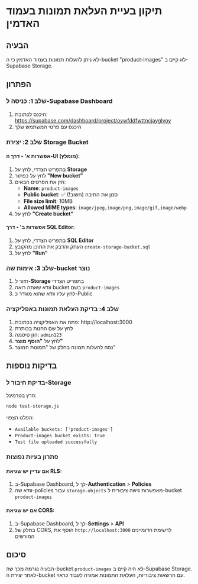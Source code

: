 # תיקון בעיית העלאת תמונות בעמוד האדמין

## הבעיה
לא ניתן להעלות תמונות בעמוד האדמין כי ה-bucket "product-images" לא קיים ב-Supabase Storage.

## הפתרון

### שלב 1: כניסה ל-Supabase Dashboard
1. היכנס לכתובת: https://supabase.com/dashboard/project/oywfddfwttncjayglvoy
2. היכנס עם פרטי המשתמש שלך

### שלב 2: יצירת Storage Bucket

#### אפשרות א' - דרך ה-UI (מומלץ):
1. בתפריט הצדדי, לחץ על **Storage**
2. לחץ על כפתור **"New bucket"**
3. הזן את הפרטים הבאים:
   - **Name**: `product-images`
   - **Public bucket**: ✅ סמן את התיבה (חשוב!)
   - **File size limit**: 10MB
   - **Allowed MIME types**: `image/jpeg,image/png,image/gif,image/webp`
4. לחץ על **"Create bucket"**

#### אפשרות ב' - דרך SQL Editor:
1. בתפריט הצדדי, לחץ על **SQL Editor**
2. העתק והדבק את התוכן מהקובץ `create-storage-bucket.sql`
3. לחץ על **"Run"**

### שלב 3: אימות שה-bucket נוצר
1. חזור ל-**Storage** בתפריט הצדדי
2. וודא שאתה רואה bucket בשם `product-images`
3. לחץ עליו וודא שהוא מוגדר כ-Public

### שלב 4: בדיקת העלאת תמונות באפליקציה
1. פתח את האפליקציה בכתובת: http://localhost:3000
2. לחץ על שם החנות בכותרת
3. הזן סיסמה: `admin123`
4. לחץ על **"הוסף מוצר"**
5. נסה להעלות תמונה בחלק של "תמונות המוצר"

## בדיקות נוספות

### בדיקת חיבור ל-Storage
הרץ בטרמינל:
```bash
node test-storage.js
```

הפלט הצפוי:
- `Available buckets: ['product-images']`
- `Product-images bucket exists: true`
- `Test file uploaded successfully`

### פתרון בעיות נפוצות

#### אם עדיין יש שגיאת RLS:
1. ב-Supabase Dashboard, לך ל-**Authentication** > **Policies**
2. וודא שה-policies עבור `storage.objects` מאפשרות גישה ציבורית ל-bucket `product-images`

#### אם יש שגיאת CORS:
1. ב-Supabase Dashboard, לך ל-**Settings** > **API**
2. בחלק של CORS, הוסף את `http://localhost:3000` לרשימת הדומיינים המורשים

## סיכום
הבעיה נגרמה מכך שה-bucket `product-images` לא היה קיים ב-Supabase Storage. לאחר יצירת ה-bucket עם הרשאות ציבוריות, העלאת התמונות אמורה לעבוד כראוי.